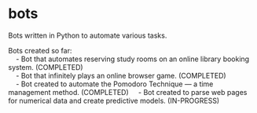 # bots
Bots written in Python to automate various tasks.

Bots created so far:\
	&nbsp;&nbsp;&nbsp;&nbsp;- Bot that automates reserving study rooms on an online library booking system. (COMPLETED)\
	&nbsp;&nbsp;&nbsp;&nbsp;- Bot that infinitely plays an online browser game. (COMPLETED)\
	&nbsp;&nbsp;&nbsp;&nbsp;- Bot created to automate the Pomodoro Technique — a time management method. (COMPLETED)
	&nbsp;&nbsp;&nbsp;&nbsp;- Bot created to parse web pages for numerical data and create predictive models. (IN-PROGRESS)
